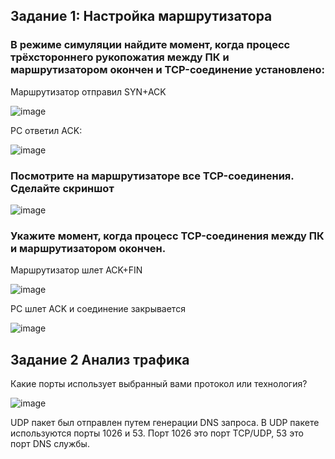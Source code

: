 ## Задание 1: Настройка маршрутизатора

### В режиме симуляции найдите момент, когда процесс трёхстороннего рукопожатия между ПК и маршрутизатором окончен и TCP-соединение установлено:

Маршрутизатор отправил SYN+ACK

![image](https://user-images.githubusercontent.com/121052923/221792778-036807e8-0f8f-4969-a614-c6c33118d70c.png)

PC ответил ACK:

![image](https://user-images.githubusercontent.com/121052923/221793113-9c202cb4-815d-4c76-8998-49f5a43f7907.png)

### Посмотрите на маршрутизаторе все TCP-соединения. Сделайте скриншот

![image](https://user-images.githubusercontent.com/121052923/221793872-bda611d8-7b5b-4d0d-8dd4-aa16502c3f1e.png)


### Укажите момент, когда процесс TCP-соединения между ПК и маршрутизатором окончен.

Маршрутизатор шлет ACK+FIN

![image](https://user-images.githubusercontent.com/121052923/221795453-01209d6d-4552-412f-a133-b890ed31ecc8.png)

PC шлет ACK и соединение закрывается

![image](https://user-images.githubusercontent.com/121052923/221795703-685d5756-be79-4105-a41b-a71191b3a3e6.png)


## Задание 2 Анализ трафика

Какие порты использует выбранный вами протокол или технология? 

![image](https://user-images.githubusercontent.com/121052923/221797807-6c76c08b-0745-47b6-97fb-284b87a0bdb4.png)

UDP пакет был отправлен путем генерации DNS запроса. В UDP пакете используются порты 1026 и 53. Порт 1026 это порт TCP/UDP, 53 это порт DNS службы.
